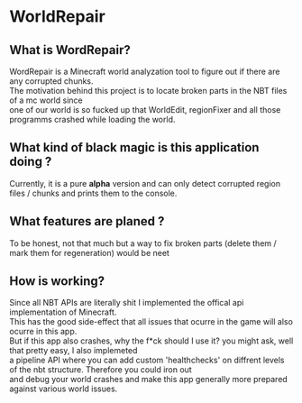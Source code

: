 # WorldRepair
## What is WordRepair?
WordRepair is a Minecraft world analyzation tool to figure out if there are any corrupted chunks.<br>
The motivation behind this project is to locate broken parts in the NBT files of a mc world since <br>
one of our world is so fucked up that WorldEdit, regionFixer and all those programms crashed while loading the world.
## What kind of black magic is this application doing ?
Currently, it is a pure **alpha** version and can only detect corrupted region files / chunks and prints them to the console.<br>
## What features are planed ?<br>
To be honest, not that much but a way to fix broken parts (delete them / mark them for regeneration) would be neet
## How is working?
Since all NBT APIs are literally shit I implemented the offical api implementation of Minecraft.<br>
This has the good side-effect that all issues that ocurre in the game will also ocurre in this app.<br>
But if this app also crashes, why the f*ck should I use it? you might ask, well that pretty easy, I also implemeted<br>
a pipeline API where you can add custom 'healthchecks' on diffrent levels of the nbt structure. Therefore you could iron out<br>
and debug your world crashes and make this app generally more prepared against various world issues.
